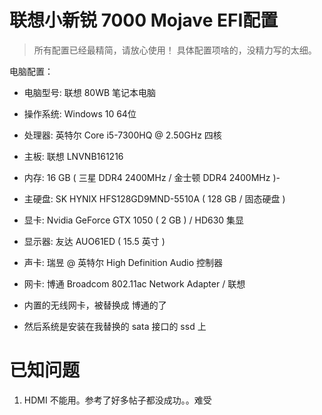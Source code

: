 # 联想小新锐 7000 Mojave EFI配置

> 所有配置已经最精简，请放心使用！
> 具体配置项啥的，没精力写的太细。

电脑配置：

- 电脑型号: 联想 80WB 笔记本电脑
- 操作系统: Windows 10 64位

-  处理器: 英特尔 Core i5-7300HQ @ 2.50GHz 四核
-    主板: 联想 LNVNB161216
-    内存: 16 GB ( 三星 DDR4 2400MHz / 金士顿 DDR4 2400MHz )-
-  主硬盘: SK HYNIX HFS128GD9MND-5510A ( 128 GB / 固态硬盘 )
-    显卡: Nvidia GeForce GTX 1050 ( 2 GB ) / HD630 集显
-  显示器: 友达 AUO61ED ( 15.5 英寸  )
-    声卡: 瑞昱  @ 英特尔 High Definition Audio 控制器
-    网卡: 博通 Broadcom 802.11ac Network Adapter / 联想

- 内置的无线网卡，被替换成 博通的了
- 然后系统是安装在我替换的 sata 接口的 ssd 上

# 已知问题
1. HDMI 不能用。参考了好多帖子都没成功。。难受
